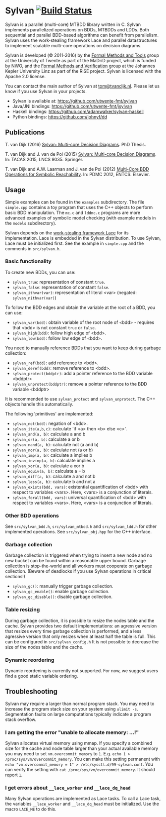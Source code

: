 Sylvan [![Build Status](https://travis-ci.org/utwente-fmt/sylvan.svg?branch=master)](https://travis-ci.org/utwente-fmt/sylvan)
======
Sylvan is a parallel (multi-core) MTBDD library written in C.
Sylvan implements parallelized operations on BDDs, MTBDDs and LDDs.
Both sequential and parallel BDD-based algorithms can benefit from parallelism.
Sylvan uses the work-stealing framework Lace and parallel datastructures to implement scalable multi-core operations on decision diagrams.

Sylvan is developed (&copy; 2011-2016) by the [Formal Methods and Tools](http://fmt.ewi.utwente.nl/) group at the University of Twente as part of the MaDriD project, which is funded by NWO,
and the [Formal Methods and Verification](http://fmv.jku.at/) group at the Johannes Kepler University Linz as part of the RiSE project.
Sylvan is licensed with the Apache 2.0 license.

You can contact the main author of Sylvan at <tom@tvandijk.nl>.
Please let us know if you use Sylvan in your projects.

- Sylvan is available at: https://github.com/utwente-fmt/sylvan
- Java/JNI bindings: https://github.com/utwente-fmt/jsylvan
- Haskell bindings: https://github.com/adamwalker/sylvan-haskell
- Python bindings: https://github.com/johnyf/dd

Publications
------------
T. van Dijk (2016) [Sylvan: Multi-core Decision Diagrams](http://dx.doi.org/10.3990/1.9789036541602). PhD Thesis.

T. van Dijk and J. van de Pol (2015) [Sylvan: Multi-core Decision Diagrams](http://dx.doi.org/10.1007/978-3-662-46681-0_60). In: TACAS 2015, LNCS 9035. Springer.

T. van Dijk and A.W. Laarman and J. van de Pol (2012) [Multi-Core BDD Operations for Symbolic Reachability](http://eprints.eemcs.utwente.nl/22166/). In: PDMC 2012, ENTCS. Elsevier.

Usage
-----
Simple examples can be found in the `examples` subdirectory. The file `simple.cpp` contains a toy program that
uses the C++ objects to perform basic BDD manipulation.
The `mc.c` and `lddmc.c` programs are more advanced examples of symbolic model checking (with example models in the `models` subdirectory).

Sylvan depends on the [work-stealing framework Lace](http://fmt.ewi.utwente.nl/tools/lace) for its implementation. Lace is embedded in the Sylvan distribution.
To use Sylvan, Lace must be initialized first.
See the example in `simple.cpp` and the comments in `src/sylvan.h`.

### Basic functionality

To create new BDDs, you can use:
- `sylvan_true`: representation of constant `true`.
- `sylvan_false`: representation of constant `false`.
- `sylvan_ithvar(var)`: representation of literal &lt;var&gt; (negated: `sylvan_nithvar(var)`)

To follow the BDD edges and obtain the variable at the root of a BDD, you can use:
- `sylvan_var(bdd)`: obtain variable of the root node of &lt;bdd&gt; - requires that &lt;bdd&gt; is not constant `true` or `false`.
- `sylvan_high(bdd)`: follow high edge of &lt;bdd&gt;.
- `sylvan_low(bdd)`: follow low edge of &lt;bdd&gt;.

You need to manually reference BDDs that you want to keep during garbage collection:
- `sylvan_ref(bdd)`: add reference to &lt;bdd&gt;.
- `sylvan_deref(bdd)`: remove reference to &lt;bdd&gt;.
- `sylvan_protect(bddptr)`: add a pointer reference to the BDD variable &lt;bddptr&gt;
- `sylvan_unprotect(bddptr)`: remove a pointer reference to the BDD variable &lt;bddptr&gt;

It is recommended to use `sylvan_protect` and `sylvan_unprotect`.
The C++ objects handle this automatically.

The following 'primitives' are implemented:
- `sylvan_not(bdd)`: negation of &lt;bdd&gt;.
- `sylvan_ite(a,b,c)`: calculate 'if &lt;a&gt; then &lt;b&gt; else &lt;c&gt;'.
- `sylvan_and(a, b)`: calculate a and b
- `sylvan_or(a, b)`: calculate a or b
- `sylvan_nand(a, b)`: calculate not (a and b)
- `sylvan_nor(a, b)`: calculate not (a or b)
- `sylvan_imp(a, b)`: calculate a implies b
- `sylvan_invimp(a, b)`: calculate implies a
- `sylvan_xor(a, b)`: calculate a xor b
- `sylvan_equiv(a, b)`: calculate a = b
- `sylvan_diff(a, b)`: calculate a and not b
- `sylvan_less(a, b)`: calculate b and not a
- `sylvan_exists(bdd, vars)`: existential quantification of &lt;bdd&gt; with respect to variables &lt;vars&gt;. Here, &lt;vars&gt; is a conjunction of literals.
- `sylvan_forall(bdd, vars)`: universal quantification of &lt;bdd&gt; with respect to variables &lt;vars&gt;. Here, &lt;vars&gt; is a conjunction of literals.

### Other BDD operations

See `src/sylvan_bdd.h`, `src/sylvan_mtbdd.h` and `src/sylvan_ldd.h` for other implemented operations.
See `src/sylvan_obj.hpp` for the C++ interface.

### Garbage collection

Garbage collection is triggered when trying to insert a new node and no new bucket can be found within a reasonable upper bound.
Garbage collection is stop-the-world and all workers must cooperate on garbage collection. (Beware of deadlocks if you use Sylvan operations in critical sections!)
- `sylvan_gc()`: manually trigger garbage collection.
- `sylvan_gc_enable()`: enable garbage collection.
- `sylvan_gc_disable()`: disable garbage collection.

### Table resizing

During garbage collection, it is possible to resize the nodes table and the cache.
Sylvan provides two default implementations: an agressive version that resizes every time garbage collection is performed,
and a less agressive version that only resizes when at least half the table is full.
This can be configured in `src/sylvan_config.h`
It is not possible to decrease the size of the nodes table and the cache.

### Dynamic reordering

Dynamic reordening is currently not supported.
For now, we suggest users find a good static variable ordering.

Troubleshooting
---------------
Sylvan may require a larger than normal program stack. You may need to increase the program stack size on your system using `ulimit -s`. Segmentation faults on large computations typically indicate a program stack overflow.

### I am getting the error "unable to allocate memory: ...!"
Sylvan allocates virtual memory using mmap. If you specify a combined size for the cache and node table larger than your actual available memory you may need to set `vm.overcommit_memory` to `1`. E.g. `echo 1 > /proc/sys/vm/overcommit_memory`. You can make this setting permanent with `echo "vm.overcommit_memory = 1" > /etc/sysctl.d/99-sylvan.conf`. You can verify the setting with `cat /proc/sys/vm/overcommit_memory`. It should report `1`.

### I get errors about `__lace_worker` and `__lace_dq_head`
Many Sylvan operations are implemented as Lace tasks.
To call a Lace task, the variables `__lace_worker` and `__lace_dq_head` must be initialized.
Use the macro `LACE_ME` to do this.
